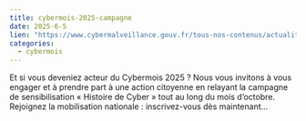 ```yaml
--- 
title: cybermois-2025-campagne
date: 2025-6-5
lien: "https://www.cybermalveillance.gouv.fr/tous-nos-contenus/actualites/cybermois-2025-campagne"
categories:
  - cybermois
---
```


Et si vous deveniez acteur du Cybermois 2025 ? Nous vous invitons à vous engager et à prendre part à une action citoyenne en relayant la campagne de sensibilisation « Histoire de Cyber » tout au long du mois d’octobre. Rejoignez la mobilisation nationale : inscrivez-vous dès maintenant…
